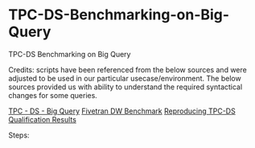 # TPC-DS-Benchmarking-on-Big-Query
TPC-DS Benchmarking on Big Query 

Credits: scripts have been referenced from the below sources and were adjusted to be used in our particular usecase/environment. 
The below sources provided us with ability to understand the required syntactical changes for some queries. 

[TPC - DS - Big Query](https://github.com/snithish/tpc-ds_big-query)
[Fivetran DW Benchmark](https://github.com/fivetran/benchmark)
[Reproducing TPC-DS Qualification Results](https://github.com/cwida/tpcds-result-reproduction)

Steps: 

